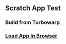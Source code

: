 ## Scratch App Test
### Build from Turbowarp
### [Load App In Browser](https://github.com/TurquoiseTNT/ScratchAppTest/app.html)
